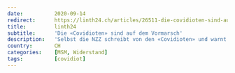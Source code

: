 ```yaml
---
date:          2020-09-14
redirect:      https://linth24.ch/articles/26511-die-covidioten-sind-auf-dem-vormarsch
title:         linth24
subtitle:      'Die «Covidioten» sind auf dem Vormarsch'
description:   'Selbst die NZZ schreibt von den «Covidioten» und warnt davor, sie als dümmliche Ignoranten abzutun. Sie sind auf dem Vormarsch, und das mit gutem Grund.'
country:       CH
categories:    [MSM, Widerstand]
tags:          [covidiot]
---
```

